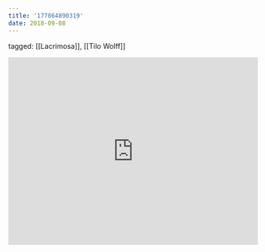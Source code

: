 ```yaml
---
title: '177864890319'
date: 2018-09-08
---
```

tagged: [[Lacrimosa]], [[Tilo Wolff]]
<iframe allow="accelerometer; autoplay; clipboard-write; encrypted-media; gyroscope; picture-in-picture" allowfullscreen="" frameborder="0" height="375" id="youtube_iframe" src="https://www.youtube.com/embed/Qvowr-BehiQ?feature=oembed&amp;enablejsapi=1&amp;origin=https://safe.txmblr.com&amp;wmode=opaque" width="500"></iframe>